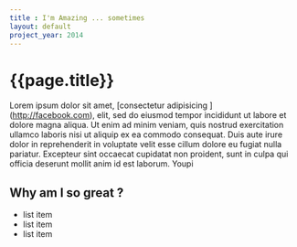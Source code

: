 ```yaml
---
title : I'm Amazing ... sometimes
layout: default
project_year: 2014
---
```


<h1> {{page.title}} </h1>

Lorem ipsum dolor sit amet, [consectetur adipisicing ] (http://facebook.com), elit, sed do eiusmod tempor incididunt ut labore et dolore magna aliqua. Ut enim ad minim veniam, quis nostrud exercitation ullamco laboris nisi ut aliquip ex ea commodo consequat. Duis aute irure dolor in reprehenderit in voluptate velit esse cillum dolore eu fugiat nulla pariatur. Excepteur sint occaecat cupidatat non proident, sunt in culpa qui officia deserunt mollit anim id est laborum. Youpi

## Why am I so great ?

- list item
- list item
- list item
